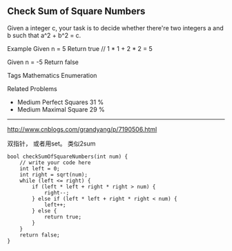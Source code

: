 ## Check Sum of Square Numbers  ##

Given a integer c, your task is to decide whether there're two integers a and b such that a^2 + b^2 = c.

Example
Given n = 5
Return true // 1 * 1 + 2 * 2 = 5

Given n = -5
Return false

Tags 
Mathematics Enumeration

Related Problems 

- Medium Perfect Squares 31 %
- Medium Maximal Square 29 %

----------
http://www.cnblogs.com/grandyang/p/7190506.html

双指针， 或者用set。 类似2sum

	bool checkSumOfSquareNumbers(int num) {
	    // write your code here
	    int left = 0;
	    int right = sqrt(num);
	    while (left <= right) {
	        if (left * left + right * right > num) {
	            right--;
	        } else if (left * left + right * right < num) {
	            left++;
	        } else {
	            return true;
	        }
	    }
	    return false;
	}